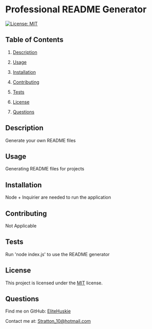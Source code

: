# Professional README Generator

[![License: MIT](https://img.shields.io/badge/License-MIT-yellow.svg)](https://opensource.org/licenses/MIT)

## Table of Contents

1. [Description](#description)
2. [Usage](#usage)

3. [Installation](#installation)
4. [Contributing](#contributing)

5. [Tests](#tests)

6. [License](#license)

7. [Questions](#questions)

## Description

Generate your own README files

## Usage

Generating README files for projects

## Installation

Node + Inquirier are needed to run the application

## Contributing

Not Applicable

## Tests

Run 'node index.js' to use the README generator

## License

This project is licensed under the [MIT](https://opensource.org/licenses/MIT) license.

## Questions

Find me on GitHub: [EliteHuskie](https://github.com/EliteHuskie)

Contact me at: [Stratton_10@hotmail.com](mailto:Stratton_10@hotmail.com)

